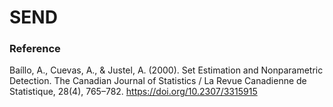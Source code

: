 # SEND

### Reference
Baíllo, A., Cuevas, A., & Justel, A. (2000). Set Estimation and Nonparametric Detection. The Canadian Journal of Statistics / La Revue Canadienne de Statistique, 28(4), 765–782. https://doi.org/10.2307/3315915
